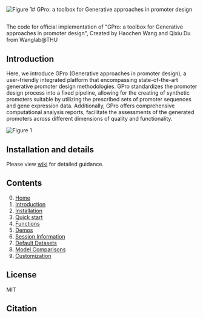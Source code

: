 ![Figure 1](https://github.com/WangLabTHU/GPro/assets/66990292/cb1a99d5-487f-4cca-8a49-494110d1bace)# GPro: a toolbox for Generative approaches in promoter design

## 
The code for official implementation of "GPro: a toolbox for Generative approaches in promoter design", Created by Haochen Wang and Qixiu Du from Wanglab@THU

## Introduction
Here, we introduce GPro (Generative approaches in promoter design), a user-friendly integrated platform that encompassing state-of-the-art generative promoter design methodologies. GPro standardizes the promoter design process into a fixed pipeline, allowing for the creating of synthetic promoters suitable by utilizing the prescribed sets of promoter sequences and gene expression data. Additionally, GPro offers comprehensive computational analysis reports, facilitate the assessments of the generated promoters across different dimensions of quality and functionality.

![Figure 1](https://github.com/WangLabTHU/GPro/assets/66990292/6a238cc9-058d-423d-99eb-3bf3347536c0)


## Installation and details
Please view [wiki](https://github.com/WangLabTHU/Gpro_2023/wiki) for detailed guidance.

## Contents
0. [Home](https://github.com/WangLabTHU/GPro/wiki)
1. [Introduction](https://github.com/WangLabTHU/Gpro_2023/wiki/1.-Introduction)
2. [Installation](https://github.com/WangLabTHU/Gpro_2023/wiki/2.-Installation)
3. [Quick start](https://github.com/WangLabTHU/Gpro_2023/wiki/3.-Quick-start)
4. [Functions](https://github.com/WangLabTHU/Gpro_2023/wiki/4.-Functions)  
5. [Demos](https://github.com/WangLabTHU/Gpro_2023/wiki/5.-Demos)
6. [Session Information](https://github.com/WangLabTHU/Gpro_2023/wiki/6.-Session-Information)
7. [Default Datasets](https://github.com/WangLabTHU/GPro/wiki/7.-Datasets)
8. [Model Comparisons](https://github.com/WangLabTHU/GPro/wiki/8.-Model-Comparisons)
9. [Customization](https://github.com/WangLabTHU/GPro/wiki/9.-Customization)


## License
MIT

## Citation
